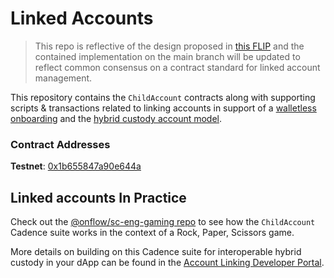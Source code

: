 # Linked Accounts

> This repo is reflective of the design proposed in [this FLIP](https://github.com/onflow/flips/pull/72) and the contained implementation on the main branch will be updated to reflect common consensus on a contract standard for linked account management.

This repository contains the `ChildAccount` contracts along with supporting scripts & transactions related to linking accounts in support of a [walletless onboarding](https://flow.com/post/flow-blockchain-mainstream-adoption-easy-onboarding-wallets) and the [hybrid custody account model](https://forum.onflow.org/t/hybrid-custody/4016/15).

### Contract Addresses
**Testnet**: [0x1b655847a90e644a](https://f.dnz.dev/0x1b655847a90e644a/ChildAccount)

## Linked accounts In Practice
Check out the [@onflow/sc-eng-gaming repo](https://github.com/onflow/sc-eng-gaming/blob/sisyphusSmiling/child-account-auth-acct-cap/contracts/RockPaperScissorsGame.cdc) to see how the `ChildAccount` Cadence suite works in the context of a Rock, Paper, Scissors game.

More details on building on this Cadence suite for interoperable hybrid custody in your dApp can be found in the [Account Linking Developer Portal](https://developers.flow.com/account-linking).